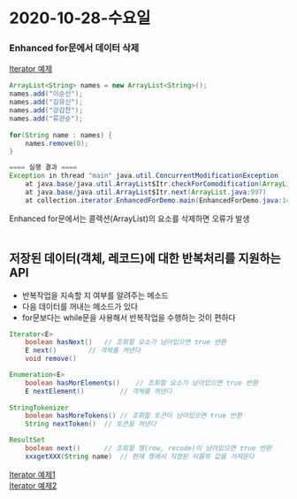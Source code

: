 # 2020-10-28-수요일
  
### Enhanced for문에서 데이터 삭제
[Iterator 예제](https://github.com/yoojeebee/api/collection/iterator/EnhancedForDemo.java)
```java
ArrayList<String> names = new ArrayList<String>();
names.add("이순신");
names.add("김유신");
names.add("강감찬");
names.add("류관순");
		
for(String name : names) {
	names.remove(0);
}

==== 실행 결과 ====
Exception in thread "main" java.util.ConcurrentModificationException
	at java.base/java.util.ArrayList$Itr.checkForComodification(ArrayList.java:1043)
	at java.base/java.util.ArrayList$Itr.next(ArrayList.java:997)
	at collection.iterator.EnhancedForDemo.main(EnhancedForDemo.java:14)
```
Enhanced for문에서는 콜렉션(ArrayList)의 요소를 삭제하면 오류가 발생
<br/>
<br/>  
## 저장된 데이터(객체, 레코드)에 대한 반복처리를 지원하는 API
- 반복작업을 지속할 지 여부를 알려주는 메소드
- 다음 데이터를 꺼내는 메소드가 있다
- for문보다는 while문을 사용해서 반복작업을 수행하는 것이 편하다

```java
Iterator<E>
	boolean hasNext()	// 조회할 요소가 남아있으면 true 반환
	E next()		// 객체를 꺼낸다
	void remove()		

Enumeration<E>
	boolean hasMorElements()	// 조회할 요소가 남아있으면 true 반환
	E nextElement()			// 객체를 꺼낸다
	
StringTokenizer
	boolean hasMoreTokens()	// 조회할 토큰이 남아있으면 true 반환
	String nextToken()	// 토큰을 꺼낸다

ResultSet
	boolean next()		// 조회할 행(row, recode)이 남아있으면 true 반환
	xxxgetXXX(String name)	// 현재 행에서 지정된 이름의 값을 가져온다
```
[Iterator 예제1](https://github.com/Yoojeebee/java_class/blob/master/api/src/collection/iterator/IteratorDemo1.java)
<br/>
[Iterator 예제2](https://github.com/Yoojeebee/java_class/blob/master/api/src/collection/iterator/IteratorDemo2.java)